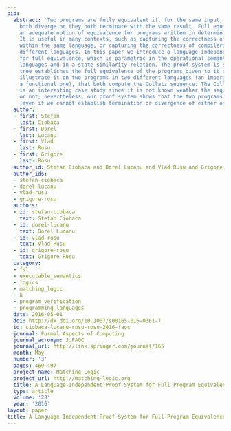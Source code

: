 ```yaml
---
bib:
  abstract: 'Two programs are fully equivalent if, for the same input, either they
    both diverge or they both terminate with the same result. Full equivalence is
    an adequate notion of equivalence for programs written in deterministic languages.
    It is useful in many contexts, such as capturing the correctness of program transformations
    within the same language, or capturing the correctness of compilers between two
    different languages. In this paper we introduce a language-independent proof system
    for full equivalence, which is parametric in the operational semantics of two
    languages and in a state-similarity relation. The proof system is sound: a proof
    tree establishes the full equivalence of the programs given to it as input. We
    illustrate it on two programs in two different languages (an imperative one and
    a functional one), that both compute the Collatz sequence. The Collatz sequence
    is an interesting case study since it is not known weather the sequence terminates
    or not; nevertheless, our proof system shows that the two programs are fully equivalent
    (even if we cannot establish termination or divergence of either one).'
  author:
  - first: Stefan
    last: Ciobaca
  - first: Dorel
    last: Lucanu
  - first: Vlad
    last: Rusu
  - first: Grigore
    last: Rosu
  author_id: Stefan Ciobaca and Dorel Lucanu and Vlad Rusu and Grigore Rosu
  author_ids:
  - stefan-ciobaca
  - dorel-lucanu
  - vlad-rusu
  - grigore-rosu
  authors:
  - id: stefan-ciobaca
    text: Stefan Ciobaca
  - id: dorel-lucanu
    text: Dorel Lucanu
  - id: vlad-rusu
    text: Vlad Rusu
  - id: grigore-rosu
    text: Grigore Rosu
  category:
  - fsl
  - executable_semantics
  - logics
  - matching_logic
  - k
  - program_verification
  - programming_languages
  date: 2016-05-01
  doi: http://dx.doi.org/10.1007/s00165-016-0361-7
  id: ciobaca-lucanu-rusu-rosu-2016-faoc
  journal: Formal Aspects of Computing
  journal_acronym: J.FAOC
  journal_url: http://link.springer.com/journal/165
  month: May
  number: '3'
  pages: 469-497
  project_name: Matching Logic
  project_url: http://matching-logic.org
  title: A Language-Independent Proof System for Full Program Equivalence
  type: article
  volume: '28'
  year: '2016'
layout: paper
title: A Language-Independent Proof System for Full Program Equivalence
---
```

